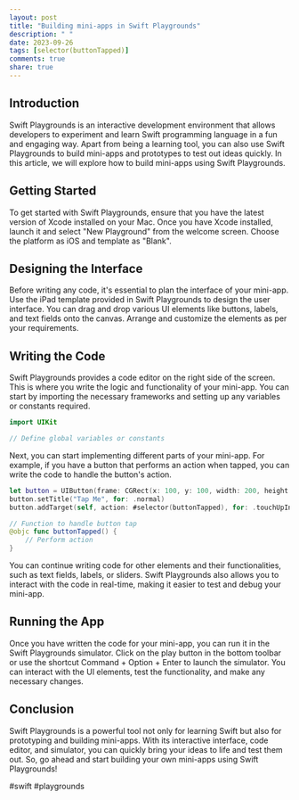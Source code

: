 ```yaml
---
layout: post
title: "Building mini-apps in Swift Playgrounds"
description: " "
date: 2023-09-26
tags: [selector(buttonTapped)]
comments: true
share: true
---
```


## Introduction

Swift Playgrounds is an interactive development environment that allows developers to experiment and learn Swift programming language in a fun and engaging way. Apart from being a learning tool, you can also use Swift Playgrounds to build mini-apps and prototypes to test out ideas quickly. In this article, we will explore how to build mini-apps using Swift Playgrounds.

## Getting Started

To get started with Swift Playgrounds, ensure that you have the latest version of Xcode installed on your Mac. Once you have Xcode installed, launch it and select "New Playground" from the welcome screen. Choose the platform as iOS and template as "Blank".

## Designing the Interface

Before writing any code, it's essential to plan the interface of your mini-app. Use the iPad template provided in Swift Playgrounds to design the user interface. You can drag and drop various UI elements like buttons, labels, and text fields onto the canvas. Arrange and customize the elements as per your requirements.

## Writing the Code

Swift Playgrounds provides a code editor on the right side of the screen. This is where you write the logic and functionality of your mini-app. You can start by importing the necessary frameworks and setting up any variables or constants required.

```swift
import UIKit

// Define global variables or constants

```

Next, you can start implementing different parts of your mini-app. For example, if you have a button that performs an action when tapped, you can write the code to handle the button's action.

```swift
let button = UIButton(frame: CGRect(x: 100, y: 100, width: 200, height: 50))
button.setTitle("Tap Me", for: .normal)
button.addTarget(self, action: #selector(buttonTapped), for: .touchUpInside)

// Function to handle button tap
@objc func buttonTapped() {
    // Perform action
}
```

You can continue writing code for other elements and their functionalities, such as text fields, labels, or sliders. Swift Playgrounds also allows you to interact with the code in real-time, making it easier to test and debug your mini-app.

## Running the App

Once you have written the code for your mini-app, you can run it in the Swift Playgrounds simulator. Click on the play button in the bottom toolbar or use the shortcut Command + Option + Enter to launch the simulator. You can interact with the UI elements, test the functionality, and make any necessary changes.

## Conclusion

Swift Playgrounds is a powerful tool not only for learning Swift but also for prototyping and building mini-apps. With its interactive interface, code editor, and simulator, you can quickly bring your ideas to life and test them out. So, go ahead and start building your own mini-apps using Swift Playgrounds!

#swift #playgrounds